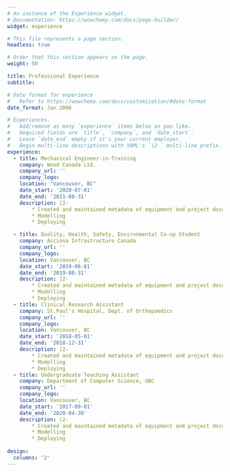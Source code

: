 ```yaml
---
# An instance of the Experience widget.
# Documentation: https://wowchemy.com/docs/page-builder/
widget: experience

# This file represents a page section.
headless: true

# Order that this section appears on the page.
weight: 50

title: Professional Experience
subtitle:

# Date format for experience
#   Refer to https://wowchemy.com/docs/customization/#date-format
date_format: Jan 2006

# Experiences.
#   Add/remove as many `experience` items below as you like.
#   Required fields are `title`, `company`, and `date_start`.
#   Leave `date_end` empty if it's your current employer.
#   Begin multi-line descriptions with YAML's `|2-` multi-line prefix.
experience:
  - title: Mechanical Engineer-in-Training
    company: Wood Canada Ltd.
    company_url: ''
    company_logo: 
    location: "Vancouver, BC"
    date_start: '2020-07-01'
    date_end: '2021-08-31'
    description: |2-
        * Created and maintained metadata of equipment and project documents 
        * Modelling
        * Deploying

  - title: Quality, Health, Safety, Environmental Co-op Student
    company: Acciona Infrastructure Canada
    company_url: ''
    company_logo: 
    location: Vancouver, BC
    date_start: '2019-06-01'
    date_end: '2019-08-31'
    description: |2-
        * Created and maintained metadata of equipment and project documents 
        * Modelling
        * Deploying
  - title: Clinical Research Assistant
    company: St.Paul's Hospital, Dept. of Orthopaedics
    company_url: ''
    company_logo: 
    location: Vancouver, BC
    date_start: '2018-05-01'
    date_end: '2018-12-31'
    description: |2-
        * Created and maintained metadata of equipment and project documents 
        * Modelling
        * Deploying
  - title: Undergraduate Teaching Assistant
    company: Department of Computer Science, UBC
    company_url: ''
    company_logo: 
    location: Vancouver, BC
    date_start: '2017-09-01'
    date_end: '2020-04-30'
    description: |2-
        * Created and maintained metadata of equipment and project documents 
        * Modelling
        * Deploying
 
design:
  columns: '2'
---
```

